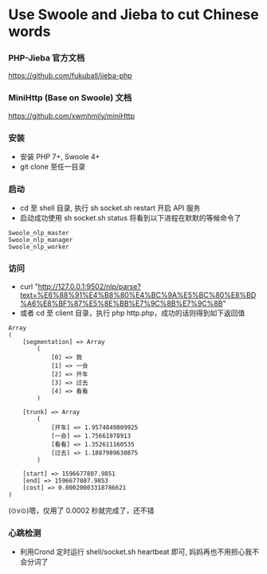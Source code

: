 # Use Swoole and Jieba to cut Chinese words

### PHP-Jieba 官方文档
https://github.com/fukuball/jieba-php

### MiniHttp (Base on Swoole) 文档
https://github.com/xwmhmily/miniHttp

### 安装
- 安装 PHP 7+, Swoole 4+
- git clone 至任一目录

### 启动
- cd 至 shell 目录, 执行 sh socket.sh restart 开启 API 服务
- 启动成功使用 sh socket.sh status 将看到以下进程在默默的等候命令了
```
Swoole_nlp_master
Swoole_nlp_manager
Swoole_nlp_worker
```

### 访问
- curl "http://127.0.0.1:9502/nlp/parse?text=%E6%88%91%E4%B8%80%E4%BC%9A%E5%BC%80%E8%BD%A6%E8%BF%87%E5%8E%BB%E7%9C%8B%E7%9C%8B"
- 或者 cd 至 client 目录，执行 php http.php，成功的话则得到如下返回值
```
Array
(
    [segmentation] => Array
        (
            [0] => 我
            [1] => 一会
            [2] => 开车
            [3] => 过去
            [4] => 看看
        )

    [trunk] => Array
        (
            [开车] => 1.9574849809925
            [一会] => 1.75661978913
            [看看] => 1.352611160535
            [过去] => 1.1887989630875
        )

    [start] => 1596677807.9851
    [end] => 1596677807.9853
    [cost] => 0.00020003318786621
)
```

(⊙v⊙)嗯，仅用了 0.0002 秒就完成了，还不错

### 心跳检测
- 利用Crond 定时运行 shell/socket.sh heartbeat 即可, 妈妈再也不用担心我不会分词了